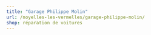 ```yaml
---
title: "Garage Philippe Molin"
url: /noyelles-les-vermelles/garage-philippe-molin/
shop: réparation de voitures
---
```

